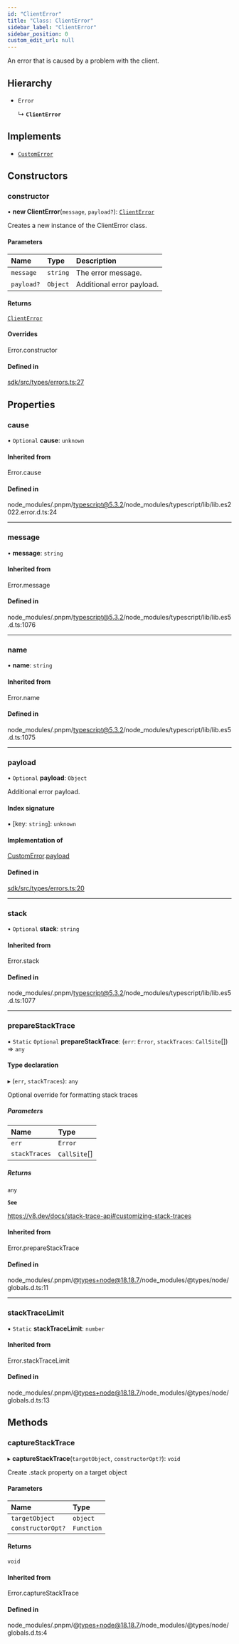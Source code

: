 ```yaml
---
id: "ClientError"
title: "Class: ClientError"
sidebar_label: "ClientError"
sidebar_position: 0
custom_edit_url: null
---
```


An error that is caused by a problem with the client.

## Hierarchy

- `Error`

  ↳ **`ClientError`**

## Implements

- [`CustomError`](../interfaces/CustomError.md)

## Constructors

### constructor

• **new ClientError**(`message`, `payload?`): [`ClientError`](ClientError.md)

Creates a new instance of the ClientError class.

#### Parameters

| Name | Type | Description |
| :------ | :------ | :------ |
| `message` | `string` | The error message. |
| `payload?` | `Object` | Additional error payload. |

#### Returns

[`ClientError`](ClientError.md)

#### Overrides

Error.constructor

#### Defined in

[sdk/src/types/errors.ts:27](https://github.com/hypercerts-org/hypercerts/blob/9478e99/sdk/src/types/errors.ts#L27)

## Properties

### cause

• `Optional` **cause**: `unknown`

#### Inherited from

Error.cause

#### Defined in

node_modules/.pnpm/typescript@5.3.2/node_modules/typescript/lib/lib.es2022.error.d.ts:24

___

### message

• **message**: `string`

#### Inherited from

Error.message

#### Defined in

node_modules/.pnpm/typescript@5.3.2/node_modules/typescript/lib/lib.es5.d.ts:1076

___

### name

• **name**: `string`

#### Inherited from

Error.name

#### Defined in

node_modules/.pnpm/typescript@5.3.2/node_modules/typescript/lib/lib.es5.d.ts:1075

___

### payload

• `Optional` **payload**: `Object`

Additional error payload.

#### Index signature

▪ [key: `string`]: `unknown`

#### Implementation of

[CustomError](../interfaces/CustomError.md).[payload](../interfaces/CustomError.md#payload)

#### Defined in

[sdk/src/types/errors.ts:20](https://github.com/hypercerts-org/hypercerts/blob/9478e99/sdk/src/types/errors.ts#L20)

___

### stack

• `Optional` **stack**: `string`

#### Inherited from

Error.stack

#### Defined in

node_modules/.pnpm/typescript@5.3.2/node_modules/typescript/lib/lib.es5.d.ts:1077

___

### prepareStackTrace

▪ `Static` `Optional` **prepareStackTrace**: (`err`: `Error`, `stackTraces`: `CallSite`[]) => `any`

#### Type declaration

▸ (`err`, `stackTraces`): `any`

Optional override for formatting stack traces

##### Parameters

| Name | Type |
| :------ | :------ |
| `err` | `Error` |
| `stackTraces` | `CallSite`[] |

##### Returns

`any`

**`See`**

https://v8.dev/docs/stack-trace-api#customizing-stack-traces

#### Inherited from

Error.prepareStackTrace

#### Defined in

node_modules/.pnpm/@types+node@18.18.7/node_modules/@types/node/globals.d.ts:11

___

### stackTraceLimit

▪ `Static` **stackTraceLimit**: `number`

#### Inherited from

Error.stackTraceLimit

#### Defined in

node_modules/.pnpm/@types+node@18.18.7/node_modules/@types/node/globals.d.ts:13

## Methods

### captureStackTrace

▸ **captureStackTrace**(`targetObject`, `constructorOpt?`): `void`

Create .stack property on a target object

#### Parameters

| Name | Type |
| :------ | :------ |
| `targetObject` | `object` |
| `constructorOpt?` | `Function` |

#### Returns

`void`

#### Inherited from

Error.captureStackTrace

#### Defined in

node_modules/.pnpm/@types+node@18.18.7/node_modules/@types/node/globals.d.ts:4
